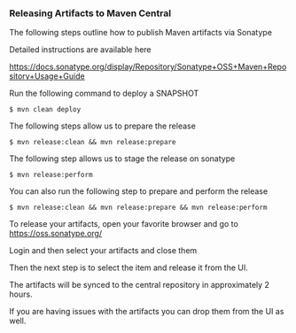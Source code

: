 ### Releasing Artifacts to Maven Central ###

The following steps outline how to publish Maven artifacts via Sonatype

Detailed instructions are available here

https://docs.sonatype.org/display/Repository/Sonatype+OSS+Maven+Repository+Usage+Guide


Run the following command to deploy a SNAPSHOT

```shell
$ mvn clean deploy

```

The following steps allow us to prepare the release

```shell
$ mvn release:clean && mvn release:prepare
```

The following step allows us to stage the release on sonatype

```shell
$ mvn release:perform
```

You can also run the following step to prepare and perform the release

```shell
$ mvn release:clean && mvn release:prepare && mvn release:perform
```

To release your artifacts, open your favorite browser and go to https://oss.sonatype.org/

Login and then select your artifacts and close them

Then the next step is to select the item and release it from the UI.

The artifacts will be synced to the central repository in approximately 2 hours.

If you are having issues with the artifacts you can drop them from the UI as well.
